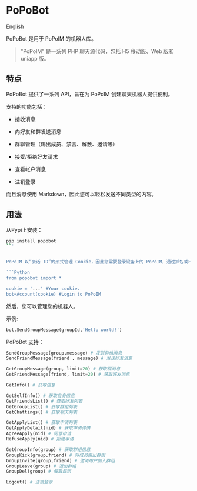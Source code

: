 # PoPoBot

[English](README.md)

PoPoBot 是用于 PoPoIM 的机器人库。

> "PoPoIM" 是一系列 PHP 聊天源代码，包括 H5 移动版、Web 版和 uniapp 版。

## 特点

PoPoBot 提供了一系列 API，旨在为 PoPoIM 创建聊天机器人提供便利。

支持的功能包括：

- 接收消息

- 向好友和群发送消息

- 群聊管理（踢出成员、禁言、解散、邀请等）

- 接受/拒绝好友请求

- 查看帐户消息

- 注销登录

而且消息使用 Markdown，因此您可以轻松发送不同类型的内容。

## 用法

从Pypi上安装：
```Bash
pip install popobot
``'


PoPoIM 以“会话 ID”的形式管理 Cookie，因此您需要登录设备上的 PoPoIM，通过抓包或F12来捕获 Cookie，并保持登录状态而不退出以获取 Cookie。

```Python
from popobot import *

cookie = '...' #Your cookie.
bot=Account(cookie) #Login to PoPoIM
```
然后，您可以管理您的机器人。

示例:
```Python
bot.SendGroupMessage(groupId,'Hello world!')
```

PoPoBot 支持：

```Python
SendGroupMessage(group,message) # 发送群组消息
SendFriendMessage(friend , message) # 发送好友消息

GetGroupMessage(group, limit=20) # 获取群消息
GetFriendMessage(friend, limit=20) # 获取好友消息

GetInfo() # 获取信息

GetSelfInfo() # 获取自身信息
GetFriendsList() # 获取好友列表
GetGroupList() # 获取群组列表
GetChattings() # 获取聊天列表

GetApplyList() # 获取申请列表
GetApplyDetail(nid) # 获取申请详情
AgreeApply(nid) # 同意申请
RefuseApply(nid) # 拒绝申请

GetGroupInfo(group) # 获取群组信息
GroupKick(group,friend) # 将成员踢出群组
GroupInvite(group,friend) # 邀请用户加入群组
GroupLeave(group) # 退出群组
GroupDel(group) # 解散群组

Logout() # 注销登录
```
